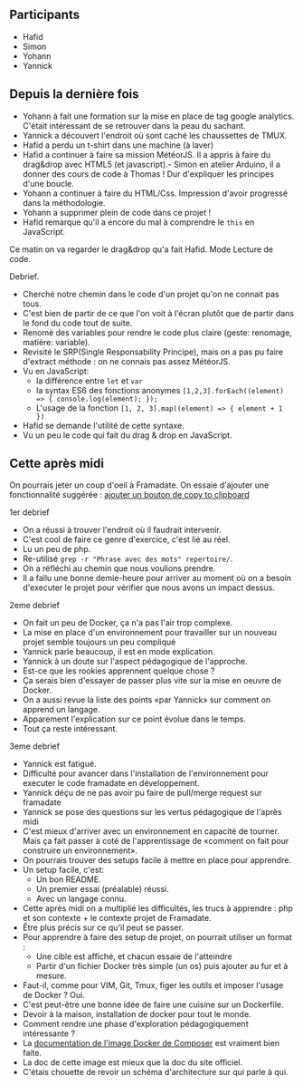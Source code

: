 ## Participants

- Hafid
- Simon
- Yohann
- Yannick

## Depuis la dernière fois

- Yohann à fait une formation sur la mise en place de tag google analytics. C'était intéressant de se retrouver dans la peau du sachant.
- Yannick a découvert l'endroit où sont caché les chaussettes de TMUX.
- Hafid a perdu un t-shirt dans une machine (à laver)
- Hafid a continuer à faire sa mission MétéorJS. Il a appris à faire du drag&drop avec HTML5 (et javascript).- Simon en atelier Arduino, il a donner des cours de code à Thomas ! Dur d'expliquer les principes d'une boucle.
- Yohann a continuer à faire du HTML/Css. Impression d'avoir progressé dans la méthodologie.
- Yohann a supprimer plein de code dans ce projet !
- Hafid remarque qu'il a encore du mal à comprendre le `this` en JavaScript.

Ce matin on va regarder le drag&drop qu'a fait Hafid. Mode Lecture de code.

Debrief.

- Cherché notre chemin dans le code d'un projet qu'on ne connait pas tous.
- C'est bien de partir de ce que l'on voit à l'écran plutôt que de partir dans le fond du code tout de suite.
- Renomé des variables pour rendre le code plus claire (geste: renomage, matière: variable).
- Revisité le SRP(Single Responsability Principe), mais on a pas pu faire d'extract méthode : on ne connais pas assez MétéorJS.
- Vu en JavaScript:
  - la différence entre `let` et `var`
  - la syntax ES6 des fonctions anonymes `[1,2,3].forEach((element) => { console.log(element); });`
  - L'usage de la fonction `[1, 2, 3].map((element) => { element + 1 })`
- Hafid se demande l'utilité de cette syntaxe.
- Vu un peu le code qui fait du drag & drop en JavaScript.

## Cette après midi

On pourrais jeter un coup d'oeil à Framadate.
On essaie d'ajouter une fonctionnalité suggérée : [ajouter un bouton de copy to clipboard](https://framagit.org/framasoft/framadate/issues/188)

1er debrief

- On a réussi à trouver l'endroit où il faudrait intervenir.
- C'est cool de faire ce genre d'exercice, c'est lié au réel.
- Lu un peu de php.
- Re-utilisé `grep -r "Phrase avec des mots" repertoire/`.
- On a réfléchi au chemin que nous voulions prendre.
- Il a fallu une bonne demie-heure pour arriver au moment où on a besoin d'executer le projet pour vérifier que nous avons un impact dessus.

2eme debrief

- On fait un peu de Docker, ça n'a pas l'air trop complexe.
- La mise en place d'un environnement pour travailler sur un nouveau projet semble toujours un peu compliqué
- Yannick parle beaucoup, il est en mode explication.
- Yannick à un doute sur l'aspect pédagogique de l'approche.
- Est-ce que les rookies apprennent quelque chose ?
- Ça serais bien d'essayer de passer plus vite sur la mise en oeuvre de Docker.
- On a aussi revue la liste des points «par Yannick» sur comment on apprend un langage.
- Apparement l'explication sur ce point évolue dans le temps.
- Tout ça reste intéressant.

3eme debrief

- Yannick est fatigué.
- Difficulté pour avancer dans l'installation de l'environnement pour executer le code framadate en développement.
- Yannick déçu de ne pas avoir pu faire de pull/merge request sur framadate
- Yannick se pose des questions sur les vertus pédagogique de l'après midi
- C'est mieux d'arriver avec un environnement en capacité de tourner. Mais ça fait passer à coté de l'apprentissage de «comment on fait pour construire un environnement».
- On pourrais trouver des setups facile à mettre en place pour apprendre.
- Un setup facile, c'est:
  - Un bon README.
  - Un premier essai (préalable) réussi.
  - Avec un langage connu.
- Cette après midi on a multiplié les difficultés, les trucs à apprendre : php et son contexte + le contexte projet de Framadate.
- Être plus précis sur ce qu'il peut se passer.
- Pour apprendre à faire des setup de projet, on pourrait utiliser un format :
  - Une cible est affiché, et chacun essaie de l'atteindre
  - Partir d'un fichier Docker très simple (un os) puis ajouter au fur et à mesure.
- Faut-il, comme pour VIM, Git, Tmux, figer les outils et imposer l'usage de Docker ? Oui.
- C'est peut-être une bonne idée de faire une cuisine sur un Dockerfile.
- Devoir à la maison, installation de docker pour tout le monde.
- Comment rendre une phase d'exploration pédagogiquement intéressante ?
- La [documentation de l'image Docker de Composer](https://hub.docker.com/r/composer/composer/) est vraiment bien faite.
- La doc de cette image est mieux que la doc du site officiel.
- C'étais chouette de revoir un schéma d'architecture sur qui parle à qui.

